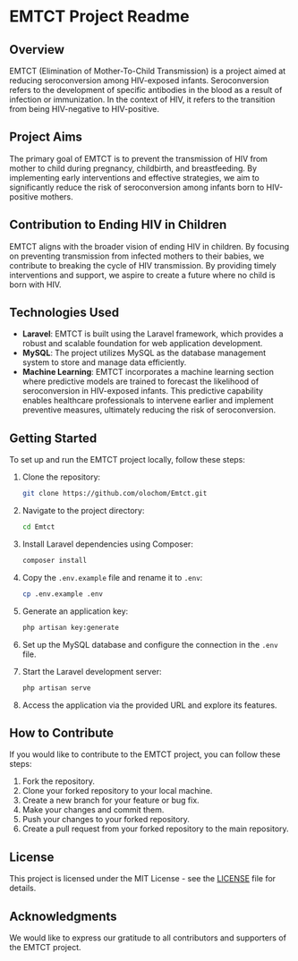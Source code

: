 # EMTCT Project Readme

## Overview

EMTCT (Elimination of Mother-To-Child Transmission) is a project aimed at reducing seroconversion among HIV-exposed infants. Seroconversion refers to the development of specific antibodies in the blood as a result of infection or immunization. In the context of HIV, it refers to the transition from being HIV-negative to HIV-positive.

## Project Aims

The primary goal of EMTCT is to prevent the transmission of HIV from mother to child during pregnancy, childbirth, and breastfeeding. By implementing early interventions and effective strategies, we aim to significantly reduce the risk of seroconversion among infants born to HIV-positive mothers.

## Contribution to Ending HIV in Children

EMTCT aligns with the broader vision of ending HIV in children. By focusing on preventing transmission from infected mothers to their babies, we contribute to breaking the cycle of HIV transmission. By providing timely interventions and support, we aspire to create a future where no child is born with HIV.

## Technologies Used

- **Laravel**: EMTCT is built using the Laravel framework, which provides a robust and scalable foundation for web application development.
- **MySQL**: The project utilizes MySQL as the database management system to store and manage data efficiently.
- **Machine Learning**: EMTCT incorporates a machine learning section where predictive models are trained to forecast the likelihood of seroconversion in HIV-exposed infants. This predictive capability enables healthcare professionals to intervene earlier and implement preventive measures, ultimately reducing the risk of seroconversion.

## Getting Started

To set up and run the EMTCT project locally, follow these steps:

1. Clone the repository:

   ```bash
   git clone https://github.com/olochom/Emtct.git
   ```

2. Navigate to the project directory:

   ```bash
   cd Emtct
   ```

3. Install Laravel dependencies using Composer:

   ```bash
   composer install
   ```

4. Copy the `.env.example` file and rename it to `.env`:

   ```bash
   cp .env.example .env
   ```

5. Generate an application key:

   ```bash
   php artisan key:generate
   ```

6. Set up the MySQL database and configure the connection in the `.env` file.
8. Start the Laravel development server:

   ```bash
   php artisan serve
   ```

9. Access the application via the provided URL and explore its features.

## How to Contribute

If you would like to contribute to the EMTCT project, you can follow these steps:

1. Fork the repository.
2. Clone your forked repository to your local machine.
3. Create a new branch for your feature or bug fix.
4. Make your changes and commit them.
5. Push your changes to your forked repository.
6. Create a pull request from your forked repository to the main repository.

## License

This project is licensed under the MIT License - see the [LICENSE](LICENSE) file for details.

## Acknowledgments

We would like to express our gratitude to all contributors and supporters of the EMTCT project.
